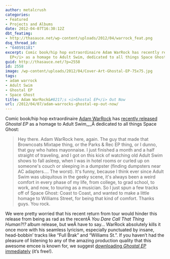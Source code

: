 ```yaml
---
author: metalcrush
categories:
- Featured
- Projects and Albums
date: 2012-04-07T16:30:12Z
dbt_featimg:
- http://thasauce.net/wp-content/uploads/2012/04/warrock_feat.png
dsq_thread_id:
- "640591181"
excerpt: Comic book/hip hop extraordinaire Adam WarRock has recently released <i>Ghostal
  EP</i> as a homage to Adult Swim, dedicated to all things Space Ghost.
guid: http://thasauce.net/?p=2558
id: 2558
image: /wp-content/uploads/2012/04/Cover-Art-Ghostal-EP-75x75.jpg
tags:
- adam warrock
- Adult Swim
- Ghostal EP
- Space Ghost
title: Adam WarRock&#8217;s <i>Ghostal EP</i> Out Now
url: /2012/04/07/adam-warrocks-ghostal-ep-out-now/
---
```


<center>
</center>


  
Comic book/hip hop extraordinaire [Adam WarRock](http://www.adamwarrock.com/) has [recently released](http://www.adamwarrock.com/?p=2343) _Ghostal EP_ as a homage to Adult Swim_,_Â dedicated to all things Space Ghost:

> Hey there. Adam WarRock here, again. The guy that made that Browncoats Mixtape thing, or the Parks & Rec EP thing, or I dunno, that guy who hates mayonnaise. I just finished a month and a half straight of traveling, and I got on this kick of watching old Adult Swim shows to fall asleep, when I was in hotel rooms or curled up on someone's couch or sleeping in a dumpster (finding dumpsters near AC adapters&#8230;. The worst). It's funny, because I think ever since Adult Swim was ubiquitous in the geeky scene, it's always been a weird comfort in every phase of my life, from college, to grad school, to work, and now, to touring as a musician. So I just spun a few tracks off of Space Ghost: Coast to Coast, and wanted to make a little homage to Williams Street, for being that kind of comfort. Thanks guys. You rock.

We were pretty worried that his recent return from tour would hinder this release from being as rad as the recentÂ _You Dare Call That Thing Human?!?_ album release, but weÂ have to say&#8230; WarRock absolutely kills it once more with his seamless lyricism, especially punctuated by insane, head-bobbin&#8217; tracks like &#8220;Full Brak&#8221; and &#8220;Williams St.&#8221;. If you haven&#8217;t had the pleasure of listening to any of the amazing production quality that this awesome emcee is known for, we suggest [downloading _Ghostal EP_ immediately](http://www.adamwarrock.com/ghostal/) (it&#8217;s free!).